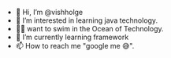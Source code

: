 - 👋 Hi, I’m @vishholge
- 👀 I’m interested in learning java technology.
- 🏊‍♀️ want to swim in the Ocean of Technology.
- 🌱 I’m currently learning framework
- 📫 How to reach me "google me 😅".

<!---
vishholge/vishholge is a ✨ special ✨ repository because its `README.md` (this file) appears on your GitHub profile.
You can click the Preview link to take a look at your changes.
--->
